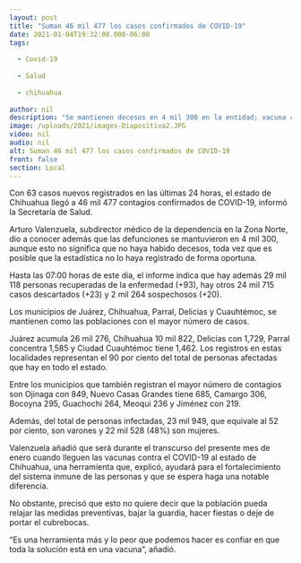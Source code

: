 ```yaml
---
layout: post
title: "Suman 46 mil 477 los casos confirmados de COVID-19"
date: 2021-01-04T19:32:00.000-06:00
tags:
  
  - Covid-19
  
  - Salud
  
  - chihuahua
  
author: nil
description: "Se mantienen decesos en 4 mil 300 en la entidad; vacuna contra Coronavirus llegará en el transcurso de enero y servirá como una herramienta más para combatir a la pandemia"
image: /uploads/2021/images-Diapositiva2.JPG
video: nil
audio: nil
alt: Suman 46 mil 477 los casos confirmados de COVID-19
front: false
section: Local
---
```


Con 63 casos nuevos registrados en las últimas 24 horas, el estado de Chihuahua llegó a 46 mil 477 contagios confirmados de COVID-19, informó la Secretaría de Salud.

Arturo Valenzuela, subdirector médico de la dependencia en la Zona Norte, dio a conocer además que las defunciones se mantuvieron en 4 mil 300, aunque esto no significa que no haya habido decesos, toda vez que es posible que la estadística no lo haya registrado de forma oportuna.

Hasta las 07:00 horas de este día, el informe indica que hay además 29 mil 118 personas recuperadas de la enfermedad (+93), hay otros 24 mil 715 casos descartados (+23) y  2 mil 264 sospechosos (+20).

Los municipios de Juárez, Chihuahua, Parral, Delicias y Cuauhtémoc, se mantienen como las poblaciones con el mayor número de casos.

Juárez acumula 26 mil 276, Chihuahua 10 mil 822, Delicias con 1,729, Parral concentra 1,585 y Ciudad Cuauhtémoc tiene 1,462. Los registros en estas localidades representan  el 90 por ciento del total de personas afectadas que hay en todo el estado.

Entre los municipios que también registran el mayor número de contagios son Ojinaga con 849, Nuevo Casas Grandes tiene 685, Camargo 306, Bocoyna 295, Guachochi 264, Meoqui 236 y Jiménez con 219.

Además, del total de personas infectadas, 23 mil 949, que equivale al 52 por ciento, son varones y 22 mil 528 (48%) son mujeres.

Valenzuela añadió que será durante el transcurso del presente mes de enero cuando lleguen las vacunas contra el COVID-19 al estado de Chihuahua, una herramienta que, explicó, ayudará para el fortalecimiento del sistema inmune de las personas y que se espera haga una notable diferencia.

No obstante, precisó que esto no quiere decir que la población pueda relajar las medidas preventivas, bajar la guardia, hacer fiestas o deje de portar el cubrebocas.

“Es una herramienta más y lo peor que podemos hacer es confiar en que toda la solución está en una vacuna”, añadió.